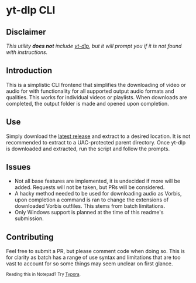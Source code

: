 # yt-dlp CLI

## Disclaimer

_This utility **does not** include [yt-dlp](https://github.com/yt-dlp/yt-dlp), but it will prompt you if it is not found with instructions._

## Introduction

This is a simplistic CLI frontend that simplifies the downloading of video or audio for with functionality for all supported output audio formats and qualities. This works for individual videos or playlists. When downloads are completed, the output folder is made and opened upon completion.

## Use

Simply download the [latest release](https://github.com/MrMendelli/yt-dlp-CLI/releases/latest) and extract to a desired location. It is not recommended to extract to a UAC-protected parent directory. Once yt-dlp is downloaded and extracted, run the script and follow the prompts.

## Issues

- Not all base features are implemented, it is undecided if more will be added. Requests will not be taken, but PRs will be considered.
- A hacky method needed to be used for downloading audio as Vorbis, upon completion a command is ran to change the extensions of downloaded Vorbis outfiles. This stems from batch limitations.
- Only Windows support is planned at the time of this readme's submission.

## Contributing

Feel free to submit a PR, but please comment code when doing so. This is for clarity as batch has a range of use syntax and limitations that are too vast to account for so some things may seem unclear on first glance. 

<sup>Reading this in Notepad? Try [Typora](https://typora.io/).</sup>

